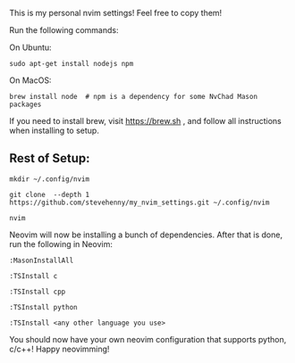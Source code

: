 This is my personal nvim settings! Feel free to copy them!

Run the following commands:

On Ubuntu:

```sudo apt-get install nodejs npm```

On MacOS:

```brew install node  # npm is a dependency for some NvChad Mason packages```

If you need to install brew, visit https://brew.sh , and follow all instructions when installing to setup.


## Rest of Setup:

```mkdir ~/.config/nvim```

```git clone  --depth 1 https://github.com/stevehenny/my_nvim_settings.git ~/.config/nvim```

```nvim```

Neovim will now be installing a bunch of dependencies. After that is done, run the following in Neovim:

```:MasonInstallAll```

```:TSInstall c```

```:TSInstall cpp```

```:TSInstall python```

```:TSInstall <any other language you use>```

You should now have your own neovim configuration that supports python, c/c++! Happy neovimming!






